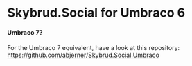 Skybrud.Social for Umbraco 6
============================


#### Umbraco 7?

For the Umbraco 7 equivalent, have a look at this repository: https://github.com/abjerner/Skybrud.Social.Umbraco
